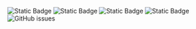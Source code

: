 ![Static Badge](https://img.shields.io/badge/blacklists-61-000000) ![Static Badge](https://img.shields.io/badge/blacklisted-2973012-cc0000) ![Static Badge](https://img.shields.io/badge/whitelisted-2254-00CC00) ![Static Badge](https://img.shields.io/badge/streaming_blacklist-28107-000000) ![GitHub issues](https://img.shields.io/github/issues/fabriziosalmi/blacklists)
